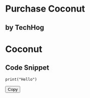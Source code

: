 # Purchase Coconut
## by TechHog

<!DOCTYPE html>
<html>
<head>
</head>
<body>
  <h1>Coconut</h1>

  <section>
    <h2>Code Snippet</h2>
    <pre><code>print("Hello")</code></pre>
    <button onclick="copyCode()">Copy</button>
  </section>

  <script>
    function copyCode() {
      const codeElement = document.querySelector('code');
      const codeText = codeElement.innerText;

      navigator.clipboard.writeText(codeText)
        .then(() => {
          alert('Code copied to clipboard!');
        })
        .catch((err) => {
          console.error('Failed to copy code: ', err);
        });
    }
  </script>
</body>
</html>
